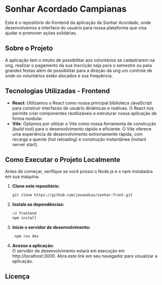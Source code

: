 # Sonhar Acordado Campianas

Este é o repositório do frontend da aplicação da Sonhar Acordado, onde desenvolvemos a interface do usuário para nossa plataforma que visa ajudar e promover ações solidárias.

## Sobre o Projeto

A aplicação tem o intuito de possibilitar aos voluntários se cadastrarem na ong, realizar o pagamento da sua inscrição seja para o semestre ou para grandes festas além de possibilitar para a direção da ong um controle de onde os voluntários estão alocados e sua frequência.

## Tecnologias Utilizadas - Frontend

- **React**: Utilizamos o React como nossa principal biblioteca JavaScript para construir interfaces de usuário dinâmicas e reativas. O React nos permite criar componentes reutilizáveis e estruturar nossa aplicação de forma modular.
- **Vite**: Optamos por utilizar o Vite como nossa ferramenta de construção (build tool) para o desenvolvimento rápido e eficiente. O Vite oferece uma experiência de desenvolvimento extremamente rápida, com recarga a quente (hot reloading) e construção instantânea (instant server start).

## Como Executar o Projeto Localmente

Antes de começar, verifique se você possui o Node.js e o npm instalados em sua máquina.

1. **Clone este repositório:**

   ```bash
   git clone https://github.com/jooaodias/sonhar-front.git
   ```

2. **Instale as dependências:**

   ```bash
   cd frontend
   npm install
   ```

3. **Inicie o servidor de desenvolvimento:**

   ```bash
    npm run dev
   ```

4. **Acesse a aplicação:**
   <br/> O servidor de desenvolvimento estará em execução em http://localhost:3000. Abra este link em seu navegador para visualizar a aplicação.

## Licença
